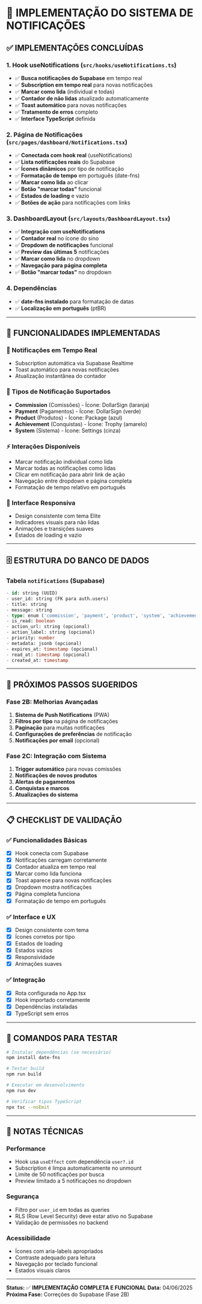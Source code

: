 # 🔔 IMPLEMENTAÇÃO DO SISTEMA DE NOTIFICAÇÕES

## ✅ **IMPLEMENTAÇÕES CONCLUÍDAS**

### **1. Hook useNotifications (`src/hooks/useNotifications.ts`)**
- ✅ **Busca notificações do Supabase** em tempo real
- ✅ **Subscription em tempo real** para novas notificações
- ✅ **Marcar como lida** (individual e todas)
- ✅ **Contador de não lidas** atualizado automaticamente
- ✅ **Toast automático** para novas notificações
- ✅ **Tratamento de erros** completo
- ✅ **Interface TypeScript** definida

### **2. Página de Notificações (`src/pages/dashboard/Notifications.tsx`)**
- ✅ **Conectada com hook real** (useNotifications)
- ✅ **Lista notificações reais** do Supabase
- ✅ **Ícones dinâmicos** por tipo de notificação
- ✅ **Formatação de tempo** em português (date-fns)
- ✅ **Marcar como lida** ao clicar
- ✅ **Botão "marcar todas"** funcional
- ✅ **Estados de loading** e vazio
- ✅ **Botões de ação** para notificações com links

### **3. DashboardLayout (`src/layouts/DashboardLayout.tsx`)**
- ✅ **Integração com useNotifications**
- ✅ **Contador real** no ícone do sino
- ✅ **Dropdown de notificações** funcional
- ✅ **Preview das últimas 5** notificações
- ✅ **Marcar como lida** no dropdown
- ✅ **Navegação para página completa**
- ✅ **Botão "marcar todas"** no dropdown

### **4. Dependências**
- ✅ **date-fns instalado** para formatação de datas
- ✅ **Localização em português** (ptBR)

---

## 🎯 **FUNCIONALIDADES IMPLEMENTADAS**

### **📱 Notificações em Tempo Real**
- Subscription automática via Supabase Realtime
- Toast automático para novas notificações
- Atualização instantânea do contador

### **🔔 Tipos de Notificação Suportados**
- **Commission** (Comissões) - Ícone: DollarSign (laranja)
- **Payment** (Pagamentos) - Ícone: DollarSign (verde)
- **Product** (Produtos) - Ícone: Package (azul)
- **Achievement** (Conquistas) - Ícone: Trophy (amarelo)
- **System** (Sistema) - Ícone: Settings (cinza)

### **⚡ Interações Disponíveis**
- Marcar notificação individual como lida
- Marcar todas as notificações como lidas
- Clicar em notificação para abrir link de ação
- Navegação entre dropdown e página completa
- Formatação de tempo relativo em português

### **🎨 Interface Responsiva**
- Design consistente com tema Elite
- Indicadores visuais para não lidas
- Animações e transições suaves
- Estados de loading e vazio

---

## 🗄️ **ESTRUTURA DO BANCO DE DADOS**

### **Tabela `notifications` (Supabase)**
```sql
- id: string (UUID)
- user_id: string (FK para auth.users)
- title: string
- message: string
- type: enum ('commission', 'payment', 'product', 'system', 'achievement')
- is_read: boolean
- action_url: string (opcional)
- action_label: string (opcional)
- priority: number
- metadata: jsonb (opcional)
- expires_at: timestamp (opcional)
- read_at: timestamp (opcional)
- created_at: timestamp
```

---

## 🚀 **PRÓXIMOS PASSOS SUGERIDOS**

### **Fase 2B: Melhorias Avançadas**
1. **Sistema de Push Notifications** (PWA)
2. **Filtros por tipo** na página de notificações
3. **Paginação** para muitas notificações
4. **Configurações de preferências** de notificação
5. **Notificações por email** (opcional)

### **Fase 2C: Integração com Sistema**
1. **Trigger automático** para novas comissões
2. **Notificações de novos produtos**
3. **Alertas de pagamentos**
4. **Conquistas e marcos**
5. **Atualizações do sistema**

---

## 📋 **CHECKLIST DE VALIDAÇÃO**

### **✅ Funcionalidades Básicas**
- [x] Hook conecta com Supabase
- [x] Notificações carregam corretamente
- [x] Contador atualiza em tempo real
- [x] Marcar como lida funciona
- [x] Toast aparece para novas notificações
- [x] Dropdown mostra notificações
- [x] Página completa funciona
- [x] Formatação de tempo em português

### **✅ Interface e UX**
- [x] Design consistente com tema
- [x] Ícones corretos por tipo
- [x] Estados de loading
- [x] Estados vazios
- [x] Responsividade
- [x] Animações suaves

### **✅ Integração**
- [x] Rota configurada no App.tsx
- [x] Hook importado corretamente
- [x] Dependências instaladas
- [x] TypeScript sem erros

---

## 🔧 **COMANDOS PARA TESTAR**

```bash
# Instalar dependências (se necessário)
npm install date-fns

# Testar build
npm run build

# Executar em desenvolvimento
npm run dev

# Verificar tipos TypeScript
npx tsc --noEmit
```

---

## 📝 **NOTAS TÉCNICAS**

### **Performance**
- Hook usa `useEffect` com dependência `user?.id`
- Subscription é limpa automaticamente no unmount
- Limite de 50 notificações por busca
- Preview limitado a 5 notificações no dropdown

### **Segurança**
- Filtro por `user_id` em todas as queries
- RLS (Row Level Security) deve estar ativo no Supabase
- Validação de permissões no backend

### **Acessibilidade**
- Ícones com aria-labels apropriados
- Contraste adequado para leitura
- Navegação por teclado funcional
- Estados visuais claros

---

**Status:** ✅ **IMPLEMENTAÇÃO COMPLETA E FUNCIONAL**
**Data:** 04/06/2025
**Próxima Fase:** Correções do Supabase (Fase 2B)
